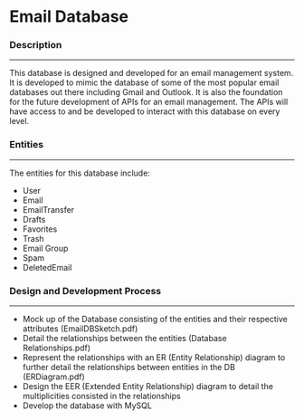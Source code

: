 # Email Database

### Description
---
This database is designed and developed for an email management system. It is developed to mimic the database of some of the most popular email databases out there including Gmail and Outlook. It is also the foundation for the future development of APIs for an email management. The APIs will have access to and be developed to interact with this database on every level.

### Entities
---
The entities for this database include:
- User
- Email
- EmailTransfer
- Drafts
- Favorites
- Trash
- Email Group
- Spam
- DeletedEmail

### Design and Development Process
---
- Mock up of the Database consisting of the entities and their respective attributes (EmailDBSketch.pdf)
- Detail the relationships between the entities (Database Relationships.pdf)
- Represent the relationships with an ER (Entity Relationship) diagram to further detail the relationships between entities in the DB (ERDiagram.pdf)
- Design the EER (Extended Entity Relationship) diagram to detail the multiplicities consisted in the relationships
- Develop the database with MySQL
